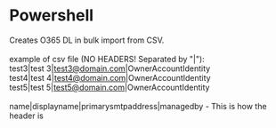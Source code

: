 # Powershell
Creates O365 DL in bulk import from CSV. <br />
<br />
example of csv file (NO HEADERS! Separated by "|"): <br />
test3|test 3|test3@domain.com|OwnerAccountIdentity <br />
test4|test 4|test4@domain.com|OwnerAccountIdentity <br />
test5|test 5|test5@domain.com|OwnerAccountIdentity <br />
<br />
name|displayname|primarysmtpaddress|managedby - This is how the header is
